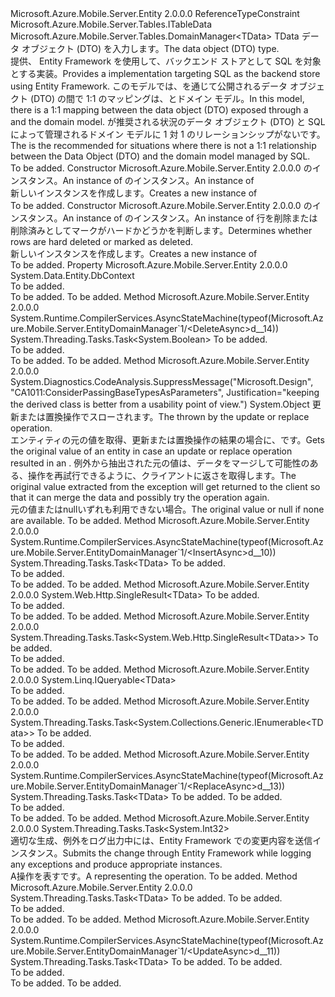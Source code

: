 <Type Name="EntityDomainManager&lt;TData&gt;" FullName="Microsoft.Azure.Mobile.Server.EntityDomainManager&lt;TData&gt;">
  <TypeSignature Language="C#" Value="public class EntityDomainManager&lt;TData&gt; : Microsoft.Azure.Mobile.Server.Tables.DomainManager&lt;TData&gt; where TData : class, ITableData" />
  <TypeSignature Language="ILAsm" Value=".class public auto ansi beforefieldinit EntityDomainManager`1&lt;class (class Microsoft.Azure.Mobile.Server.Tables.ITableData) TData&gt; extends Microsoft.Azure.Mobile.Server.Tables.DomainManager`1&lt;!TData&gt;" />
  <TypeSignature Language="DocId" Value="T:Microsoft.Azure.Mobile.Server.EntityDomainManager`1" />
  <TypeSignature Language="VB.NET" Value="Public Class EntityDomainManager(Of TData)&#xA;Inherits DomainManager(Of TData)" />
  <TypeSignature Language="F#" Value="type EntityDomainManager&lt;'Data (requires 'Data : null and 'Data :&gt; ITableData)&gt; = class&#xA;    inherit DomainManager&lt;'Data (requires 'Data : null and 'Data :&gt; ITableData)&gt;" />
  <AssemblyInfo>
    <AssemblyName>Microsoft.Azure.Mobile.Server.Entity</AssemblyName>
    <AssemblyVersion>2.0.0.0</AssemblyVersion>
  </AssemblyInfo>
  <TypeParameters>
    <TypeParameter Name="TData">
      <Constraints>
        <ParameterAttribute>ReferenceTypeConstraint</ParameterAttribute>
        <InterfaceName>Microsoft.Azure.Mobile.Server.Tables.ITableData</InterfaceName>
      </Constraints>
    </TypeParameter>
  </TypeParameters>
  <Base>
    <BaseTypeName>Microsoft.Azure.Mobile.Server.Tables.DomainManager&lt;TData&gt;</BaseTypeName>
    <BaseTypeArguments>
      <BaseTypeArgument TypeParamName="!0">TData</BaseTypeArgument>
    </BaseTypeArguments>
  </Base>
  <Interfaces />
  <Docs>
    <typeparam name="TData"><span data-ttu-id="59535-101">データ オブジェクト (DTO) を入力します。</span><span class="sxs-lookup"><span data-stu-id="59535-101">The data object (DTO) type.</span></span></typeparam>
    <summary>
            <span data-ttu-id="59535-102">提供、 <see cref="T:Microsoft.Azure.Mobile.Server.Tables.DomainManager`1" /> Entity Framework を使用して、バックエンド ストアとして SQL を対象とする実装。</span><span class="sxs-lookup"><span data-stu-id="59535-102">Provides a <see cref="T:Microsoft.Azure.Mobile.Server.Tables.DomainManager`1" /> implementation targeting SQL as the backend store using Entity Framework.</span></span> <span data-ttu-id="59535-103">このモデルでは、を通じて公開されるデータ オブジェクト (DTO) の間で 1:1 のマッピングは、<see cref="T:Microsoft.Azure.Mobile.Server.TableController`1" />とドメイン モデル。</span><span class="sxs-lookup"><span data-stu-id="59535-103">In this model, there is a 1:1 mapping between the data object (DTO) exposed through a <see cref="T:Microsoft.Azure.Mobile.Server.TableController`1" /> and the domain model.</span></span> <span data-ttu-id="59535-104"><see cref="T:Microsoft.Azure.Mobile.Server.MappedEntityDomainManager`2" />が推奨される<see cref="T:Microsoft.Azure.Mobile.Server.Tables.DomainManager`1" />状況のデータ オブジェクト (DTO) と SQL によって管理されるドメイン モデルに 1 対 1 のリレーションシップがないです。</span><span class="sxs-lookup"><span data-stu-id="59535-104">The <see cref="T:Microsoft.Azure.Mobile.Server.MappedEntityDomainManager`2" /> is the recommended <see cref="T:Microsoft.Azure.Mobile.Server.Tables.DomainManager`1" /> for situations where there is not a 1:1 relationship between the Data Object (DTO) and the domain model managed by SQL.</span></span>
            </summary>
    <remarks>To be added.</remarks>
  </Docs>
  <Members>
    <Member MemberName=".ctor">
      <MemberSignature Language="C#" Value="public EntityDomainManager (System.Data.Entity.DbContext context, System.Net.Http.HttpRequestMessage request);" />
      <MemberSignature Language="ILAsm" Value=".method public hidebysig specialname rtspecialname instance void .ctor(class System.Data.Entity.DbContext context, class System.Net.Http.HttpRequestMessage request) cil managed" />
      <MemberSignature Language="DocId" Value="M:Microsoft.Azure.Mobile.Server.EntityDomainManager`1.#ctor(System.Data.Entity.DbContext,System.Net.Http.HttpRequestMessage)" />
      <MemberSignature Language="VB.NET" Value="Public Sub New (context As DbContext, request As HttpRequestMessage)" />
      <MemberSignature Language="F#" Value="new Microsoft.Azure.Mobile.Server.EntityDomainManager&lt;'Data (requires 'Data : null and 'Data :&gt; Microsoft.Azure.Mobile.Server.Tables.ITableData)&gt; : System.Data.Entity.DbContext * System.Net.Http.HttpRequestMessage -&gt; Microsoft.Azure.Mobile.Server.EntityDomainManager&lt;'Data (requires 'Data : null and 'Data :&gt; Microsoft.Azure.Mobile.Server.Tables.ITableData)&gt;" Usage="new Microsoft.Azure.Mobile.Server.EntityDomainManager&lt;'Data (requires 'Data : null and 'Data :&gt; Microsoft.Azure.Mobile.Server.Tables.ITableData)&gt; (context, request)" />
      <MemberType>Constructor</MemberType>
      <AssemblyInfo>
        <AssemblyName>Microsoft.Azure.Mobile.Server.Entity</AssemblyName>
        <AssemblyVersion>2.0.0.0</AssemblyVersion>
      </AssemblyInfo>
      <Parameters>
        <Parameter Name="context" Type="System.Data.Entity.DbContext" />
        <Parameter Name="request" Type="System.Net.Http.HttpRequestMessage" />
      </Parameters>
      <Docs>
        <param name="context">
            <span data-ttu-id="59535-105"><see cref="T:System.Data.Entity.DbContext" /> のインスタンス。</span><span class="sxs-lookup"><span data-stu-id="59535-105">An instance of <see cref="T:System.Data.Entity.DbContext" /></span></span></param>
        <param name="request">
            <span data-ttu-id="59535-106"><see cref="T:System.Net.Http.HttpRequestMessage" /> のインスタンス。</span><span class="sxs-lookup"><span data-stu-id="59535-106">An instance of <see cref="T:System.Net.Http.HttpRequestMessage" /></span></span></param>
        <summary>
            <span data-ttu-id="59535-107">新しいインスタンスを作成します。<see cref="T:Microsoft.Azure.Mobile.Server.EntityDomainManager`1" /></span><span class="sxs-lookup"><span data-stu-id="59535-107">Creates a new instance of <see cref="T:Microsoft.Azure.Mobile.Server.EntityDomainManager`1" /></span></span></summary>
        <remarks>To be added.</remarks>
      </Docs>
    </Member>
    <Member MemberName=".ctor">
      <MemberSignature Language="C#" Value="public EntityDomainManager (System.Data.Entity.DbContext context, System.Net.Http.HttpRequestMessage request, bool enableSoftDelete);" />
      <MemberSignature Language="ILAsm" Value=".method public hidebysig specialname rtspecialname instance void .ctor(class System.Data.Entity.DbContext context, class System.Net.Http.HttpRequestMessage request, bool enableSoftDelete) cil managed" />
      <MemberSignature Language="DocId" Value="M:Microsoft.Azure.Mobile.Server.EntityDomainManager`1.#ctor(System.Data.Entity.DbContext,System.Net.Http.HttpRequestMessage,System.Boolean)" />
      <MemberSignature Language="VB.NET" Value="Public Sub New (context As DbContext, request As HttpRequestMessage, enableSoftDelete As Boolean)" />
      <MemberSignature Language="F#" Value="new Microsoft.Azure.Mobile.Server.EntityDomainManager&lt;'Data (requires 'Data : null and 'Data :&gt; Microsoft.Azure.Mobile.Server.Tables.ITableData)&gt; : System.Data.Entity.DbContext * System.Net.Http.HttpRequestMessage * bool -&gt; Microsoft.Azure.Mobile.Server.EntityDomainManager&lt;'Data (requires 'Data : null and 'Data :&gt; Microsoft.Azure.Mobile.Server.Tables.ITableData)&gt;" Usage="new Microsoft.Azure.Mobile.Server.EntityDomainManager&lt;'Data (requires 'Data : null and 'Data :&gt; Microsoft.Azure.Mobile.Server.Tables.ITableData)&gt; (context, request, enableSoftDelete)" />
      <MemberType>Constructor</MemberType>
      <AssemblyInfo>
        <AssemblyName>Microsoft.Azure.Mobile.Server.Entity</AssemblyName>
        <AssemblyVersion>2.0.0.0</AssemblyVersion>
      </AssemblyInfo>
      <Parameters>
        <Parameter Name="context" Type="System.Data.Entity.DbContext" />
        <Parameter Name="request" Type="System.Net.Http.HttpRequestMessage" />
        <Parameter Name="enableSoftDelete" Type="System.Boolean" />
      </Parameters>
      <Docs>
        <param name="context">
            <span data-ttu-id="59535-108"><see cref="T:System.Data.Entity.DbContext" /> のインスタンス。</span><span class="sxs-lookup"><span data-stu-id="59535-108">An instance of <see cref="T:System.Data.Entity.DbContext" /></span></span></param>
        <param name="request">
            <span data-ttu-id="59535-109"><see cref="T:System.Net.Http.HttpRequestMessage" /> のインスタンス。</span><span class="sxs-lookup"><span data-stu-id="59535-109">An instance of <see cref="T:System.Net.Http.HttpRequestMessage" /></span></span></param>
        <param name="enableSoftDelete">
            <span data-ttu-id="59535-110">行を削除または削除済みとしてマークがハードかどうかを判断します。</span><span class="sxs-lookup"><span data-stu-id="59535-110">Determines whether rows are hard deleted or marked as deleted.</span></span>
            </param>
        <summary>
            <span data-ttu-id="59535-111">新しいインスタンスを作成します。<see cref="T:Microsoft.Azure.Mobile.Server.EntityDomainManager`1" /></span><span class="sxs-lookup"><span data-stu-id="59535-111">Creates a new instance of <see cref="T:Microsoft.Azure.Mobile.Server.EntityDomainManager`1" /></span></span></summary>
        <remarks>To be added.</remarks>
      </Docs>
    </Member>
    <Member MemberName="Context">
      <MemberSignature Language="C#" Value="public System.Data.Entity.DbContext Context { get; set; }" />
      <MemberSignature Language="ILAsm" Value=".property instance class System.Data.Entity.DbContext Context" />
      <MemberSignature Language="DocId" Value="P:Microsoft.Azure.Mobile.Server.EntityDomainManager`1.Context" />
      <MemberSignature Language="VB.NET" Value="Public Property Context As DbContext" />
      <MemberSignature Language="F#" Value="member this.Context : System.Data.Entity.DbContext with get, set" Usage="Microsoft.Azure.Mobile.Server.EntityDomainManager&lt;'Data (requires 'Data : null and 'Data :&gt; Microsoft.Azure.Mobile.Server.Tables.ITableData)&gt;.Context" />
      <MemberType>Property</MemberType>
      <AssemblyInfo>
        <AssemblyName>Microsoft.Azure.Mobile.Server.Entity</AssemblyName>
        <AssemblyVersion>2.0.0.0</AssemblyVersion>
      </AssemblyInfo>
      <ReturnValue>
        <ReturnType>System.Data.Entity.DbContext</ReturnType>
      </ReturnValue>
      <Docs>
        <summary>To be added.</summary>
        <value>To be added.</value>
        <remarks>To be added.</remarks>
      </Docs>
    </Member>
    <Member MemberName="DeleteAsync">
      <MemberSignature Language="C#" Value="public override System.Threading.Tasks.Task&lt;bool&gt; DeleteAsync (string id);" />
      <MemberSignature Language="ILAsm" Value=".method public hidebysig virtual instance class System.Threading.Tasks.Task`1&lt;bool&gt; DeleteAsync(string id) cil managed" />
      <MemberSignature Language="DocId" Value="M:Microsoft.Azure.Mobile.Server.EntityDomainManager`1.DeleteAsync(System.String)" />
      <MemberSignature Language="VB.NET" Value="Public Overrides Function DeleteAsync (id As String) As Task(Of Boolean)" />
      <MemberSignature Language="F#" Value="override this.DeleteAsync : string -&gt; System.Threading.Tasks.Task&lt;bool&gt;" Usage="entityDomainManager.DeleteAsync id" />
      <MemberType>Method</MemberType>
      <AssemblyInfo>
        <AssemblyName>Microsoft.Azure.Mobile.Server.Entity</AssemblyName>
        <AssemblyVersion>2.0.0.0</AssemblyVersion>
      </AssemblyInfo>
      <Attributes>
        <Attribute>
          <AttributeName>System.Runtime.CompilerServices.AsyncStateMachine(typeof(Microsoft.Azure.Mobile.Server.EntityDomainManager`1/&lt;DeleteAsync&gt;d__14))</AttributeName>
        </Attribute>
      </Attributes>
      <ReturnValue>
        <ReturnType>System.Threading.Tasks.Task&lt;System.Boolean&gt;</ReturnType>
      </ReturnValue>
      <Parameters>
        <Parameter Name="id" Type="System.String" />
      </Parameters>
      <Docs>
        <param name="id">To be added.</param>
        <summary>To be added.</summary>
        <returns>To be added.</returns>
        <remarks>To be added.</remarks>
      </Docs>
    </Member>
    <Member MemberName="GetOriginalValue">
      <MemberSignature Language="C#" Value="protected object GetOriginalValue (System.Data.Entity.Infrastructure.DbUpdateConcurrencyException conflict);" />
      <MemberSignature Language="ILAsm" Value=".method familyhidebysig instance object GetOriginalValue(class System.Data.Entity.Infrastructure.DbUpdateConcurrencyException conflict) cil managed" />
      <MemberSignature Language="DocId" Value="M:Microsoft.Azure.Mobile.Server.EntityDomainManager`1.GetOriginalValue(System.Data.Entity.Infrastructure.DbUpdateConcurrencyException)" />
      <MemberSignature Language="VB.NET" Value="Protected Function GetOriginalValue (conflict As DbUpdateConcurrencyException) As Object" />
      <MemberSignature Language="F#" Value="member this.GetOriginalValue : System.Data.Entity.Infrastructure.DbUpdateConcurrencyException -&gt; obj" Usage="entityDomainManager.GetOriginalValue conflict" />
      <MemberType>Method</MemberType>
      <AssemblyInfo>
        <AssemblyName>Microsoft.Azure.Mobile.Server.Entity</AssemblyName>
        <AssemblyVersion>2.0.0.0</AssemblyVersion>
      </AssemblyInfo>
      <Attributes>
        <Attribute>
          <AttributeName>System.Diagnostics.CodeAnalysis.SuppressMessage("Microsoft.Design", "CA1011:ConsiderPassingBaseTypesAsParameters", Justification="keeping the derived class is better from a usability point of view.")</AttributeName>
        </Attribute>
      </Attributes>
      <ReturnValue>
        <ReturnType>System.Object</ReturnType>
      </ReturnValue>
      <Parameters>
        <Parameter Name="conflict" Type="System.Data.Entity.Infrastructure.DbUpdateConcurrencyException" />
      </Parameters>
      <Docs>
        <param name="conflict"><span data-ttu-id="59535-112"><see cref="T:System.Data.Entity.Infrastructure.DbUpdateConcurrencyException" />更新または置換操作でスローされます。</span><span class="sxs-lookup"><span data-stu-id="59535-112">The <see cref="T:System.Data.Entity.Infrastructure.DbUpdateConcurrencyException" /> thrown by the update or replace operation.</span></span></param>
        <summary>
            <span data-ttu-id="59535-113">エンティティの元の値を取得、更新または置換操作の結果の場合に、<see cref="T:System.Data.Entity.Infrastructure.DbUpdateConcurrencyException" />です。</span><span class="sxs-lookup"><span data-stu-id="59535-113">Gets the original value of an entity in case an update or replace operation resulted in an <see cref="T:System.Data.Entity.Infrastructure.DbUpdateConcurrencyException" />.</span></span> <span data-ttu-id="59535-114">例外から抽出された元の値は、データをマージして可能性のある、操作を再試行できるように、クライアントに返さを取得します。</span><span class="sxs-lookup"><span data-stu-id="59535-114">The original value extracted from the exception will get returned to the client so that it can merge the data and possibly try the operation again.</span></span>
            </summary>
        <returns><span data-ttu-id="59535-115">元の値または<c>null</c>いずれも利用できない場合。</span><span class="sxs-lookup"><span data-stu-id="59535-115">The original value or <c>null</c> if none are available.</span></span></returns>
        <remarks>To be added.</remarks>
      </Docs>
    </Member>
    <Member MemberName="InsertAsync">
      <MemberSignature Language="C#" Value="public override System.Threading.Tasks.Task&lt;TData&gt; InsertAsync (TData data);" />
      <MemberSignature Language="ILAsm" Value=".method public hidebysig virtual instance class System.Threading.Tasks.Task`1&lt;!TData&gt; InsertAsync(!TData data) cil managed" />
      <MemberSignature Language="DocId" Value="M:Microsoft.Azure.Mobile.Server.EntityDomainManager`1.InsertAsync(`0)" />
      <MemberSignature Language="VB.NET" Value="Public Overrides Function InsertAsync (data As TData) As Task(Of TData)" />
      <MemberSignature Language="F#" Value="override this.InsertAsync : 'Data -&gt; System.Threading.Tasks.Task&lt;'Data (requires 'Data : null and 'Data :&gt; Microsoft.Azure.Mobile.Server.Tables.ITableData)&gt;" Usage="entityDomainManager.InsertAsync data" />
      <MemberType>Method</MemberType>
      <AssemblyInfo>
        <AssemblyName>Microsoft.Azure.Mobile.Server.Entity</AssemblyName>
        <AssemblyVersion>2.0.0.0</AssemblyVersion>
      </AssemblyInfo>
      <Attributes>
        <Attribute>
          <AttributeName>System.Runtime.CompilerServices.AsyncStateMachine(typeof(Microsoft.Azure.Mobile.Server.EntityDomainManager`1/&lt;InsertAsync&gt;d__10))</AttributeName>
        </Attribute>
      </Attributes>
      <ReturnValue>
        <ReturnType>System.Threading.Tasks.Task&lt;TData&gt;</ReturnType>
      </ReturnValue>
      <Parameters>
        <Parameter Name="data" Type="TData" />
      </Parameters>
      <Docs>
        <param name="data">To be added.</param>
        <summary>To be added.</summary>
        <returns>To be added.</returns>
        <remarks>To be added.</remarks>
      </Docs>
    </Member>
    <Member MemberName="Lookup">
      <MemberSignature Language="C#" Value="public override System.Web.Http.SingleResult&lt;TData&gt; Lookup (string id);" />
      <MemberSignature Language="ILAsm" Value=".method public hidebysig virtual instance class System.Web.Http.SingleResult`1&lt;!TData&gt; Lookup(string id) cil managed" />
      <MemberSignature Language="DocId" Value="M:Microsoft.Azure.Mobile.Server.EntityDomainManager`1.Lookup(System.String)" />
      <MemberSignature Language="VB.NET" Value="Public Overrides Function Lookup (id As String) As SingleResult(Of TData)" />
      <MemberSignature Language="F#" Value="override this.Lookup : string -&gt; System.Web.Http.SingleResult&lt;'Data (requires 'Data : null and 'Data :&gt; Microsoft.Azure.Mobile.Server.Tables.ITableData)&gt;" Usage="entityDomainManager.Lookup id" />
      <MemberType>Method</MemberType>
      <AssemblyInfo>
        <AssemblyName>Microsoft.Azure.Mobile.Server.Entity</AssemblyName>
        <AssemblyVersion>2.0.0.0</AssemblyVersion>
      </AssemblyInfo>
      <ReturnValue>
        <ReturnType>System.Web.Http.SingleResult&lt;TData&gt;</ReturnType>
      </ReturnValue>
      <Parameters>
        <Parameter Name="id" Type="System.String" />
      </Parameters>
      <Docs>
        <param name="id">To be added.</param>
        <summary>To be added.</summary>
        <returns>To be added.</returns>
        <remarks>To be added.</remarks>
      </Docs>
    </Member>
    <Member MemberName="LookupAsync">
      <MemberSignature Language="C#" Value="public override System.Threading.Tasks.Task&lt;System.Web.Http.SingleResult&lt;TData&gt;&gt; LookupAsync (string id);" />
      <MemberSignature Language="ILAsm" Value=".method public hidebysig virtual instance class System.Threading.Tasks.Task`1&lt;class System.Web.Http.SingleResult`1&lt;!TData&gt;&gt; LookupAsync(string id) cil managed" />
      <MemberSignature Language="DocId" Value="M:Microsoft.Azure.Mobile.Server.EntityDomainManager`1.LookupAsync(System.String)" />
      <MemberSignature Language="VB.NET" Value="Public Overrides Function LookupAsync (id As String) As Task(Of SingleResult(Of TData))" />
      <MemberSignature Language="F#" Value="override this.LookupAsync : string -&gt; System.Threading.Tasks.Task&lt;System.Web.Http.SingleResult&lt;'Data&gt;&gt;" Usage="entityDomainManager.LookupAsync id" />
      <MemberType>Method</MemberType>
      <AssemblyInfo>
        <AssemblyName>Microsoft.Azure.Mobile.Server.Entity</AssemblyName>
        <AssemblyVersion>2.0.0.0</AssemblyVersion>
      </AssemblyInfo>
      <ReturnValue>
        <ReturnType>System.Threading.Tasks.Task&lt;System.Web.Http.SingleResult&lt;TData&gt;&gt;</ReturnType>
      </ReturnValue>
      <Parameters>
        <Parameter Name="id" Type="System.String" />
      </Parameters>
      <Docs>
        <param name="id">To be added.</param>
        <summary>To be added.</summary>
        <returns>To be added.</returns>
        <remarks>To be added.</remarks>
      </Docs>
    </Member>
    <Member MemberName="Query">
      <MemberSignature Language="C#" Value="public override System.Linq.IQueryable&lt;TData&gt; Query ();" />
      <MemberSignature Language="ILAsm" Value=".method public hidebysig virtual instance class System.Linq.IQueryable`1&lt;!TData&gt; Query() cil managed" />
      <MemberSignature Language="DocId" Value="M:Microsoft.Azure.Mobile.Server.EntityDomainManager`1.Query" />
      <MemberSignature Language="VB.NET" Value="Public Overrides Function Query () As IQueryable(Of TData)" />
      <MemberSignature Language="F#" Value="override this.Query : unit -&gt; System.Linq.IQueryable&lt;'Data (requires 'Data : null and 'Data :&gt; Microsoft.Azure.Mobile.Server.Tables.ITableData)&gt;" Usage="entityDomainManager.Query " />
      <MemberType>Method</MemberType>
      <AssemblyInfo>
        <AssemblyName>Microsoft.Azure.Mobile.Server.Entity</AssemblyName>
        <AssemblyVersion>2.0.0.0</AssemblyVersion>
      </AssemblyInfo>
      <ReturnValue>
        <ReturnType>System.Linq.IQueryable&lt;TData&gt;</ReturnType>
      </ReturnValue>
      <Parameters />
      <Docs>
        <summary>To be added.</summary>
        <returns>To be added.</returns>
        <remarks>To be added.</remarks>
      </Docs>
    </Member>
    <Member MemberName="QueryAsync">
      <MemberSignature Language="C#" Value="public override System.Threading.Tasks.Task&lt;System.Collections.Generic.IEnumerable&lt;TData&gt;&gt; QueryAsync (System.Web.Http.OData.Query.ODataQueryOptions query);" />
      <MemberSignature Language="ILAsm" Value=".method public hidebysig virtual instance class System.Threading.Tasks.Task`1&lt;class System.Collections.Generic.IEnumerable`1&lt;!TData&gt;&gt; QueryAsync(class System.Web.Http.OData.Query.ODataQueryOptions query) cil managed" />
      <MemberSignature Language="DocId" Value="M:Microsoft.Azure.Mobile.Server.EntityDomainManager`1.QueryAsync(System.Web.Http.OData.Query.ODataQueryOptions)" />
      <MemberSignature Language="VB.NET" Value="Public Overrides Function QueryAsync (query As ODataQueryOptions) As Task(Of IEnumerable(Of TData))" />
      <MemberSignature Language="F#" Value="override this.QueryAsync : System.Web.Http.OData.Query.ODataQueryOptions -&gt; System.Threading.Tasks.Task&lt;seq&lt;'Data&gt;&gt;" Usage="entityDomainManager.QueryAsync query" />
      <MemberType>Method</MemberType>
      <AssemblyInfo>
        <AssemblyName>Microsoft.Azure.Mobile.Server.Entity</AssemblyName>
        <AssemblyVersion>2.0.0.0</AssemblyVersion>
      </AssemblyInfo>
      <ReturnValue>
        <ReturnType>System.Threading.Tasks.Task&lt;System.Collections.Generic.IEnumerable&lt;TData&gt;&gt;</ReturnType>
      </ReturnValue>
      <Parameters>
        <Parameter Name="query" Type="System.Web.Http.OData.Query.ODataQueryOptions" />
      </Parameters>
      <Docs>
        <param name="query">To be added.</param>
        <summary>To be added.</summary>
        <returns>To be added.</returns>
        <remarks>To be added.</remarks>
      </Docs>
    </Member>
    <Member MemberName="ReplaceAsync">
      <MemberSignature Language="C#" Value="public override System.Threading.Tasks.Task&lt;TData&gt; ReplaceAsync (string id, TData data);" />
      <MemberSignature Language="ILAsm" Value=".method public hidebysig virtual instance class System.Threading.Tasks.Task`1&lt;!TData&gt; ReplaceAsync(string id, !TData data) cil managed" />
      <MemberSignature Language="DocId" Value="M:Microsoft.Azure.Mobile.Server.EntityDomainManager`1.ReplaceAsync(System.String,`0)" />
      <MemberSignature Language="VB.NET" Value="Public Overrides Function ReplaceAsync (id As String, data As TData) As Task(Of TData)" />
      <MemberSignature Language="F#" Value="override this.ReplaceAsync : string * 'Data -&gt; System.Threading.Tasks.Task&lt;'Data (requires 'Data : null and 'Data :&gt; Microsoft.Azure.Mobile.Server.Tables.ITableData)&gt;" Usage="entityDomainManager.ReplaceAsync (id, data)" />
      <MemberType>Method</MemberType>
      <AssemblyInfo>
        <AssemblyName>Microsoft.Azure.Mobile.Server.Entity</AssemblyName>
        <AssemblyVersion>2.0.0.0</AssemblyVersion>
      </AssemblyInfo>
      <Attributes>
        <Attribute>
          <AttributeName>System.Runtime.CompilerServices.AsyncStateMachine(typeof(Microsoft.Azure.Mobile.Server.EntityDomainManager`1/&lt;ReplaceAsync&gt;d__13))</AttributeName>
        </Attribute>
      </Attributes>
      <ReturnValue>
        <ReturnType>System.Threading.Tasks.Task&lt;TData&gt;</ReturnType>
      </ReturnValue>
      <Parameters>
        <Parameter Name="id" Type="System.String" />
        <Parameter Name="data" Type="TData" />
      </Parameters>
      <Docs>
        <param name="id">To be added.</param>
        <param name="data">To be added.</param>
        <summary>To be added.</summary>
        <returns>To be added.</returns>
        <remarks>To be added.</remarks>
      </Docs>
    </Member>
    <Member MemberName="SubmitChangesAsync">
      <MemberSignature Language="C#" Value="protected virtual System.Threading.Tasks.Task&lt;int&gt; SubmitChangesAsync ();" />
      <MemberSignature Language="ILAsm" Value=".method familyhidebysig newslot virtual instance class System.Threading.Tasks.Task`1&lt;int32&gt; SubmitChangesAsync() cil managed" />
      <MemberSignature Language="DocId" Value="M:Microsoft.Azure.Mobile.Server.EntityDomainManager`1.SubmitChangesAsync" />
      <MemberSignature Language="VB.NET" Value="Protected Overridable Function SubmitChangesAsync () As Task(Of Integer)" />
      <MemberSignature Language="F#" Value="abstract member SubmitChangesAsync : unit -&gt; System.Threading.Tasks.Task&lt;int&gt;&#xA;override this.SubmitChangesAsync : unit -&gt; System.Threading.Tasks.Task&lt;int&gt;" Usage="entityDomainManager.SubmitChangesAsync " />
      <MemberType>Method</MemberType>
      <AssemblyInfo>
        <AssemblyName>Microsoft.Azure.Mobile.Server.Entity</AssemblyName>
        <AssemblyVersion>2.0.0.0</AssemblyVersion>
      </AssemblyInfo>
      <ReturnValue>
        <ReturnType>System.Threading.Tasks.Task&lt;System.Int32&gt;</ReturnType>
      </ReturnValue>
      <Parameters />
      <Docs>
        <summary>
            <span data-ttu-id="59535-116">適切な生成、例外をログ出力中には、Entity Framework での変更内容を送信<see cref="T:System.Net.Http.HttpResponseMessage" />インスタンス。</span><span class="sxs-lookup"><span data-stu-id="59535-116">Submits the change through Entity Framework while logging any exceptions and produce appropriate <see cref="T:System.Net.Http.HttpResponseMessage" /> instances.</span></span>
            </summary>
        <returns><span data-ttu-id="59535-117">A<see cref="T:System.Threading.Tasks.Task" />操作を表すです。</span><span class="sxs-lookup"><span data-stu-id="59535-117">A <see cref="T:System.Threading.Tasks.Task" /> representing the operation.</span></span></returns>
        <remarks>To be added.</remarks>
      </Docs>
    </Member>
    <Member MemberName="UndeleteAsync">
      <MemberSignature Language="C#" Value="public override System.Threading.Tasks.Task&lt;TData&gt; UndeleteAsync (string id, System.Web.Http.OData.Delta&lt;TData&gt; patch);" />
      <MemberSignature Language="ILAsm" Value=".method public hidebysig virtual instance class System.Threading.Tasks.Task`1&lt;!TData&gt; UndeleteAsync(string id, class System.Web.Http.OData.Delta`1&lt;!TData&gt; patch) cil managed" />
      <MemberSignature Language="DocId" Value="M:Microsoft.Azure.Mobile.Server.EntityDomainManager`1.UndeleteAsync(System.String,System.Web.Http.OData.Delta{`0})" />
      <MemberSignature Language="VB.NET" Value="Public Overrides Function UndeleteAsync (id As String, patch As Delta(Of TData)) As Task(Of TData)" />
      <MemberSignature Language="F#" Value="override this.UndeleteAsync : string * System.Web.Http.OData.Delta&lt;'Data (requires 'Data : null and 'Data :&gt; Microsoft.Azure.Mobile.Server.Tables.ITableData)&gt; -&gt; System.Threading.Tasks.Task&lt;'Data (requires 'Data : null and 'Data :&gt; Microsoft.Azure.Mobile.Server.Tables.ITableData)&gt;" Usage="entityDomainManager.UndeleteAsync (id, patch)" />
      <MemberType>Method</MemberType>
      <AssemblyInfo>
        <AssemblyName>Microsoft.Azure.Mobile.Server.Entity</AssemblyName>
        <AssemblyVersion>2.0.0.0</AssemblyVersion>
      </AssemblyInfo>
      <ReturnValue>
        <ReturnType>System.Threading.Tasks.Task&lt;TData&gt;</ReturnType>
      </ReturnValue>
      <Parameters>
        <Parameter Name="id" Type="System.String" />
        <Parameter Name="patch" Type="System.Web.Http.OData.Delta&lt;TData&gt;" />
      </Parameters>
      <Docs>
        <param name="id">To be added.</param>
        <param name="patch">To be added.</param>
        <summary>To be added.</summary>
        <returns>To be added.</returns>
        <remarks>To be added.</remarks>
      </Docs>
    </Member>
    <Member MemberName="UpdateAsync">
      <MemberSignature Language="C#" Value="public override System.Threading.Tasks.Task&lt;TData&gt; UpdateAsync (string id, System.Web.Http.OData.Delta&lt;TData&gt; patch);" />
      <MemberSignature Language="ILAsm" Value=".method public hidebysig virtual instance class System.Threading.Tasks.Task`1&lt;!TData&gt; UpdateAsync(string id, class System.Web.Http.OData.Delta`1&lt;!TData&gt; patch) cil managed" />
      <MemberSignature Language="DocId" Value="M:Microsoft.Azure.Mobile.Server.EntityDomainManager`1.UpdateAsync(System.String,System.Web.Http.OData.Delta{`0})" />
      <MemberSignature Language="VB.NET" Value="Public Overrides Function UpdateAsync (id As String, patch As Delta(Of TData)) As Task(Of TData)" />
      <MemberSignature Language="F#" Value="override this.UpdateAsync : string * System.Web.Http.OData.Delta&lt;'Data (requires 'Data : null and 'Data :&gt; Microsoft.Azure.Mobile.Server.Tables.ITableData)&gt; -&gt; System.Threading.Tasks.Task&lt;'Data (requires 'Data : null and 'Data :&gt; Microsoft.Azure.Mobile.Server.Tables.ITableData)&gt;" Usage="entityDomainManager.UpdateAsync (id, patch)" />
      <MemberType>Method</MemberType>
      <AssemblyInfo>
        <AssemblyName>Microsoft.Azure.Mobile.Server.Entity</AssemblyName>
        <AssemblyVersion>2.0.0.0</AssemblyVersion>
      </AssemblyInfo>
      <Attributes>
        <Attribute>
          <AttributeName>System.Runtime.CompilerServices.AsyncStateMachine(typeof(Microsoft.Azure.Mobile.Server.EntityDomainManager`1/&lt;UpdateAsync&gt;d__11))</AttributeName>
        </Attribute>
      </Attributes>
      <ReturnValue>
        <ReturnType>System.Threading.Tasks.Task&lt;TData&gt;</ReturnType>
      </ReturnValue>
      <Parameters>
        <Parameter Name="id" Type="System.String" />
        <Parameter Name="patch" Type="System.Web.Http.OData.Delta&lt;TData&gt;" />
      </Parameters>
      <Docs>
        <param name="id">To be added.</param>
        <param name="patch">To be added.</param>
        <summary>To be added.</summary>
        <returns>To be added.</returns>
        <remarks>To be added.</remarks>
      </Docs>
    </Member>
  </Members>
</Type>